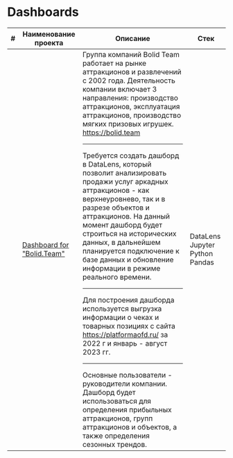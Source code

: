# Dashboards
| #    | Наименование проекта                | Описание                                                     | Стек                                                         |
| ---- | ------------------------------------------------------------ | ------------------------------------------------------------ | ------------------------------------------------------------ |
|   | [Dashboard for "Bolid.Team"](https://datalens.yandex/046w83pknorqp) | Группа компаний Bolid Team работает на рынке аттракционов и развлечений с 2002 года. Деятельность компании включает 3 направления: производство аттракционов, эксплуатация аттракционов, производство мягких призовых игрушек. https://bolid.team<hr/>Требуется создать дашборд в DataLens, который позволит анализировать продажи услуг аркадных аттракционов - как верхнеуровнево, так и в разрезе объектов и аттракционов. На данный момент дашборд будет строиться на исторических данных, в дальнейшем планируется подключение к базе данных и обновление информации в режиме реального времени.<hr/>Для построения дашборда используется выгрузка информации о чеках и товарных позициях с сайта https://platformaofd.ru/ за 2022 г и январь - август 2023 гг.<hr/>Основные пользователи - руководители компании. Дашборд будет использоваться для определения прибыльных аттракционов, групп аттракционов и объектов, а также определения сезонных трендов. | DataLens Jupyter Python Pandas |
